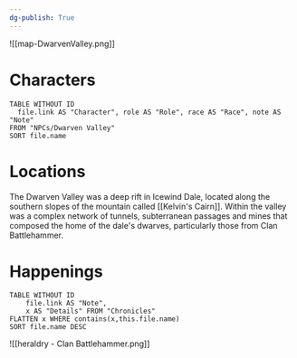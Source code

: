 ```yaml
---
dg-publish: True
---
```

![[map-DwarvenValley.png]]
# Characters

```dataview 
TABLE WITHOUT ID
  file.link AS "Character", role AS "Role", race AS "Race", note AS "Note"
FROM "NPCs/Dwarven Valley"
SORT file.name
```

# Locations 
The Dwarven Valley was a deep rift in Icewind Dale, located along the southern slopes of the mountain called [[Kelvin's Cairn]]. Within the valley was a complex network of tunnels, subterranean passages and mines that composed the home of the dale's dwarves, particularly those from Clan Battlehammer.
# Happenings
```dataview
TABLE WITHOUT ID
	file.link AS "Note", 
	x AS "Details" FROM "Chronicles"
FLATTEN x WHERE contains(x,this.file.name) 
SORT file.name DESC
```
![[heraldry - Clan Battlehammer.png]]